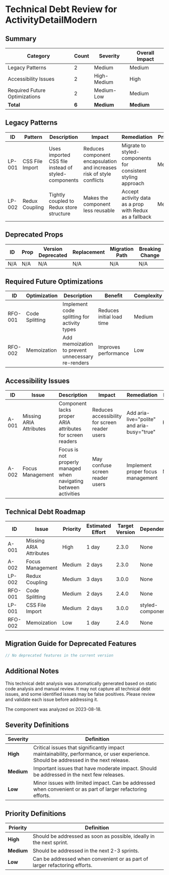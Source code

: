 # Technical Debt Review for ActivityDetailModern

## Summary

| Category | Count | Severity | Overall Impact |
|----------|-------|----------|----------------|
| Legacy Patterns | 2 | Medium | Medium |
| Accessibility Issues | 2 | High-Medium | High |
| Required Future Optimizations | 2 | Medium-Low | Medium |
| **Total** | **6** | **Medium** | **Medium** |

## Legacy Patterns

| ID | Pattern | Description | Impact | Remediation | Priority |
|----|---------|-------------|--------|-------------|----------|
| LP-001 | CSS File Import | Uses imported CSS file instead of styled-components | Reduces component encapsulation and increases risk of style conflicts | Migrate to styled-components for consistent styling approach | Medium |
| LP-002 | Redux Coupling | Tightly coupled to Redux store structure | Makes the component less reusable | Accept activity data as a prop with Redux as a fallback | Medium |

## Deprecated Props

| ID | Prop | Version Deprecated | Replacement | Migration Path | Breaking Change |
|----|------|-------------------|-------------|----------------|----------------|
| N/A | N/A | N/A | N/A | N/A | N/A |

## Required Future Optimizations

| ID | Optimization | Description | Benefit | Complexity | Priority |
|----|--------------|-------------|---------|------------|----------|
| RFO-001 | Code Splitting | Implement code splitting for activity types | Reduces initial load time | Medium | Medium |
| RFO-002 | Memoization | Add memoization to prevent unnecessary re-renders | Improves performance | Low | Low |

## Accessibility Issues

| ID | Issue | Description | Impact | Remediation | Priority |
|----|-------|-------------|--------|-------------|----------|
| A-001 | Missing ARIA Attributes | Component lacks proper ARIA attributes for screen readers | Reduces accessibility for screen reader users | Add aria-live="polite" and aria-busy="true" | High |
| A-002 | Focus Management | Focus is not properly managed when navigating between activities | May confuse screen reader users | Implement proper focus management | Medium |

## Technical Debt Roadmap

| ID | Issue | Priority | Estimated Effort | Target Version | Dependencies |
|----|-------|----------|------------------|----------------|--------------|
| A-001 | Missing ARIA Attributes | High | 1 day | 2.3.0 | None |
| A-002 | Focus Management | Medium | 2 days | 2.3.0 | None |
| LP-002 | Redux Coupling | Medium | 3 days | 3.0.0 | None |
| RFO-001 | Code Splitting | Medium | 2 days | 2.4.0 | None |
| LP-001 | CSS File Import | Medium | 2 days | 3.0.0 | styled-components |
| RFO-002 | Memoization | Low | 1 day | 2.4.0 | None |

## Migration Guide for Deprecated Features

```jsx
// No deprecated features in the current version
```

## Additional Notes

This technical debt analysis was automatically generated based on static code analysis and manual review. It may not capture all technical debt issues, and some identified issues may be false positives. Please review and validate each issue before addressing it.

The component was analyzed on 2023-08-18.

## Severity Definitions

| Severity | Definition |
|----------|------------|
| **High** | Critical issues that significantly impact maintainability, performance, or user experience. Should be addressed in the next release. |
| **Medium** | Important issues that have moderate impact. Should be addressed in the next few releases. |
| **Low** | Minor issues with limited impact. Can be addressed when convenient or as part of larger refactoring efforts. |

## Priority Definitions

| Priority | Definition |
|----------|------------|
| **High** | Should be addressed as soon as possible, ideally in the next sprint. |
| **Medium** | Should be addressed in the next 2-3 sprints. |
| **Low** | Can be addressed when convenient or as part of larger refactoring efforts. |
